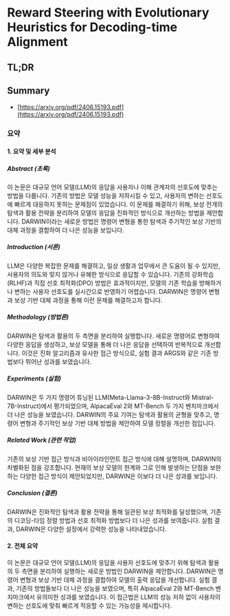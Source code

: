 # Reward Steering with Evolutionary Heuristics for Decoding-time Alignment
## TL;DR
## Summary
- [https://arxiv.org/pdf/2406.15193.pdf](https://arxiv.org/pdf/2406.15193.pdf)

### 요약

#### 1. 요약 및 세부 분석

##### Abstract (초록)
이 논문은 대규모 언어 모델(LLM)의 응답을 사용자나 이해 관계자의 선호도에 맞추는 방법을 다룹니다. 기존의 방법은 모델 성능을 저하시킬 수 있고, 사용자의 변하는 선호도에 빠르게 대응하지 못하는 문제점이 있었습니다. 이 문제를 해결하기 위해, 보상 전개의 탐색과 활용 전략을 분리하여 모델의 응답을 진화적인 방식으로 개선하는 방법을 제안합니다. DARWIN이라는 새로운 방법은 명령어 변형을 통한 탐색과 주기적인 보상 기반의 대체 과정을 결합하여 더 나은 성능을 보입니다.

##### Introduction (서론)
LLM은 다양한 복잡한 문제를 해결하고, 일상 생활과 업무에서 큰 도움이 될 수 있지만, 사용자의 의도와 맞지 않거나 유해한 방식으로 응답할 수 있습니다. 기존의 강화학습(RLHF)과 직접 선호 최적화(DPO) 방법은 효과적이지만, 모델의 기존 학습을 방해하거나 변하는 사용자 선호도를 실시간으로 반영하기 어렵습니다. DARWIN은 명령어 변형과 보상 기반 대체 과정을 통해 이런 문제를 해결하고자 합니다.

##### Methodology (방법론)
DARWIN은 탐색과 활용의 두 측면을 분리하여 실행합니다. 새로운 명령어로 변형하여 다양한 응답을 생성하고, 보상 모델을 통해 더 나은 응답을 선택하여 반복적으로 개선합니다. 이것은 진화 알고리즘과 유사한 접근 방식으로, 실험 결과 ARGS와 같은 기존 방법보다 뛰어난 성과를 보였습니다.

##### Experiments (실험)
DARWIN은 두 가지 명령어 튜닝된 LLM(Meta-Llama-3-8B-Instruct와 Mistral-7B-Instruct)에서 평가되었으며, AlpacaEval 2와 MT-Bench 두 가지 벤치마크에서 더 나은 성능을 보였습니다. DARWIN의 주요 기여는 탐색과 활용의 균형을 맞추고, 명령어 변형과 주기적인 보상 기반 대체 방법을 제안하여 모델 정렬을 개선한 점입니다.

##### Related Work (관련 작업)
기존의 보상 기반 접근 방식과 비아이라인먼트 접근 방식에 대해 설명하며, DARWIN의 차별화된 점을 강조합니다. 현재의 보상 모델의 한계와 그로 인해 발생하는 단점을 보완하는 다양한 접근 방식이 제안되었지만, DARWIN은 이보다 더 나은 성과를 보입니다.

##### Conclusion (결론)
DARWIN은 진화적인 탐색과 활용 전략을 통해 일관된 보상 최적화를 달성했으며, 기존의 디코딩-타임 정렬 방법과 선호 최적화 방법보다 더 나은 성과를 보여줍니다. 실험 결과, DARWIN은 다양한 설정에서 강력한 성능을 나타내었습니다.

#### 2. 전체 요약
이 논문은 대규모 언어 모델(LLM)의 응답을 사용자 선호도에 맞추기 위해 탐색과 활용의 두 측면을 분리하여 실행하는 새로운 방법인 DARWIN을 제안합니다. DARWIN은 명령어 변형과 보상 기반 대체 과정을 결합하여 모델의 출력 응답을 개선합니다. 실험 결과, 기존의 방법들보다 더 나은 성능을 보였으며, 특히 AlpacaEval 2와 MT-Bench 벤치마크에서 유의미한 성과를 보였습니다. 이 접근법은 LLM의 성능 저하 없이 사용자의 변하는 선호도에 맞춰 빠르게 적응할 수 있는 가능성을 제시합니다.